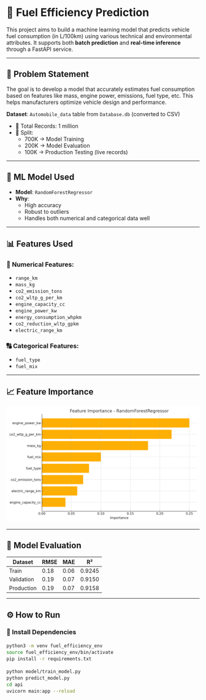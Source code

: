 # 🚗 Fuel Efficiency Prediction

This project aims to build a machine learning model that predicts vehicle fuel consumption (in L/100km) using various technical and environmental attributes. It supports both **batch prediction** and **real-time inference** through a FastAPI service.

---

## 📌 Problem Statement

The goal is to develop a model that accurately estimates fuel consumption based on features like mass, engine power, emissions, fuel type, etc. This helps manufacturers optimize vehicle design and performance.

**Dataset**: `Automobile_data` table from `Database.db` (converted to CSV)

- 🧮 Total Records: 1 million  
- 🧪 Split:
  - 700K → Model Training
  - 200K → Model Evaluation
  - 100K → Production Testing (live records)

---

## 🧠 ML Model Used

- **Model**: `RandomForestRegressor`
- **Why**:
  - High accuracy
  - Robust to outliers
  - Handles both numerical and categorical data well

---

## 📊 Features Used

### 🔢 Numerical Features:
- `range_km`
- `mass_kg`
- `co2_emission_tons`
- `co2_wltp_g_per_km`
- `engine_capacity_cc`
- `engine_power_kw`
- `energy_consumption_whpkm`
- `co2_reduction_wltp_gpkm`
- `electric_range_km`

### 🔠 Categorical Features:
- `fuel_type`
- `fuel_mix`

---

## 📈 Feature Importance

![Feature Importance](feature_importance_chart.png)

---

## 📐 Model Evaluation

| Dataset     | RMSE | MAE  | R²     |
|-------------|------|------|--------|
| Train       | 0.18 | 0.06 | 0.9245 |
| Validation  | 0.19 | 0.07 | 0.9150 |
| Production  | 0.19 | 0.07 | 0.9158 |

---

## ⚙️ How to Run

### 🔹 Install Dependencies

```bash
python3 -m venv fuel_efficiency_env
source fuel_efficiency_env/bin/activate
pip install -r requirements.txt

python model/train_model.py
python predict_model.py
cd api
uvicorn main:app --reload
